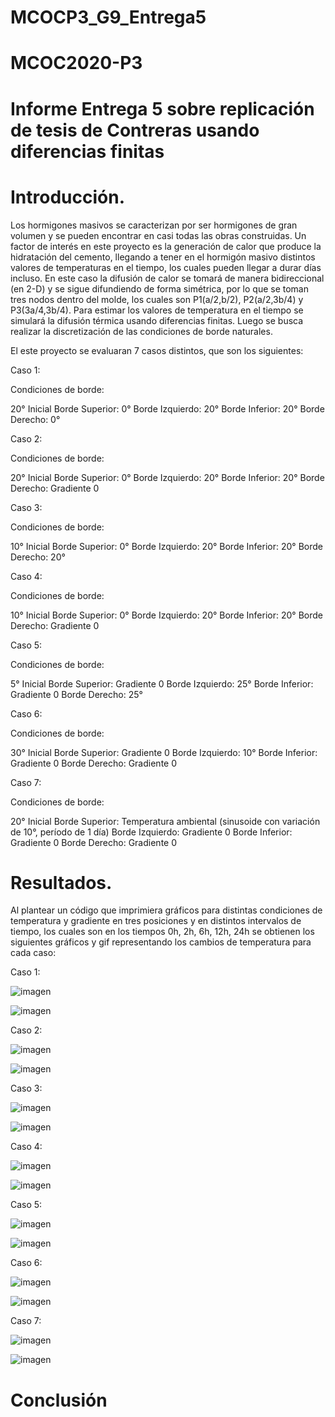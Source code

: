 # MCOCP3_G9_Entrega5

# MCOC2020-P3
  
# Informe Entrega 5 sobre replicación de tesis de Contreras usando diferencias finitas 

# Introducción.
Los hormigones masivos se caracterizan por ser hormigones de gran volumen y se pueden encontrar en casi todas las obras construidas. Un factor de interés en este proyecto es la generación de calor que produce la hidratación del cemento, llegando a tener en el hormigón masivo distintos valores de temperaturas en el tiempo, los cuales pueden llegar a durar días incluso. En este caso la difusión de calor se tomará de manera bidireccional (en 2-D) y se sigue difundiendo de forma simétrica, por lo que se toman tres nodos dentro del molde, los cuales son P1(a/2,b/2), P2(a/2,3b/4) y P3(3a/4,3b/4). Para estimar los valores de temperatura en el tiempo se simulará la difusión térmica usando diferencias finitas. Luego se busca realizar la discretización de las condiciones de borde naturales.

El este proyecto se evaluaran 7 casos distintos, que son los siguientes:

Caso 1:

Condiciones de borde:

20° Inicial
Borde Superior: 0°
Borde Izquierdo: 20°
Borde Inferior: 20°
Borde Derecho: 0°


Caso 2:

Condiciones de borde:

20° Inicial
Borde Superior: 0°
Borde Izquierdo: 20°
Borde Inferior: 20°
Borde Derecho: Gradiente 0


Caso 3:

Condiciones de borde:

10° Inicial
Borde Superior: 0°
Borde Izquierdo: 20°
Borde Inferior: 20°
Borde Derecho: 20°


Caso 4:

Condiciones de borde:

10° Inicial
Borde Superior: 0°
Borde Izquierdo: 20°
Borde Inferior: 20°
Borde Derecho: Gradiente 0


Caso 5:

Condiciones de borde:

5° Inicial
Borde Superior: Gradiente 0
Borde Izquierdo: 25°
Borde Inferior: Gradiente 0
Borde Derecho: 25°


Caso 6:

Condiciones de borde:

30° Inicial
Borde Superior: Gradiente 0
Borde Izquierdo: 10°
Borde Inferior: Gradiente 0
Borde Derecho: Gradiente 0


Caso 7:

Condiciones de borde:

20° Inicial
Borde Superior: Temperatura ambiental (sinusoide con variación de 10°, período de 1 día)
Borde Izquierdo: Gradiente 0
Borde Inferior: Gradiente 0
Borde Derecho: Gradiente 0



# Resultados.

 Al plantear un código que imprimiera gráficos para distintas condiciones de temperatura y gradiente en tres posiciones y en distintos intervalos de tiempo, los cuales son en los tiempos 0h, 2h, 6h, 12h, 24h se obtienen los siguientes gráficos y gif representando los cambios de temperatura para cada caso:
 
 Caso 1:
 
 ![imagen](/Grafico_Caso1.png)
 

![imagen](/2D_ej04_frame_Caso_1.gif)
  
  
Caso 2:
 
 ![imagen](/Grafico_Caso2.png)
 

![imagen](/2D_ej04_frame_Caso_2.gif)


Caso 3:
 
 ![imagen](/Grafico_Caso3.png)
 

![imagen](/2D_ej04_frame_Caso_3.gif)


Caso 4:
 
 ![imagen](/Grafico_Caso4.png)
 

![imagen](/2D_ej04_frame_Caso_4.gif)


Caso 5:
 
 ![imagen](/Grafico_Caso5.png)
 

![imagen](/2D_ej04_frame_Caso_5.gif)


Caso 6:
 
 ![imagen](/Grafico_Caso6.png)
 

![imagen](/2D_ej04_frame_Caso_6.gif)


Caso 7:
 
 ![imagen](/Grafico_Caso7.png)
 

![imagen](/2D_ej04_frame_Caso_7.gif)


# Conclusión

